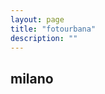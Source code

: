 ```yaml
---
layout: page
title: "fotourbana"
description: ""
---
```


## milano



<!-- 
<script type="text/javascript">$(function(){
                $('#prova-galleryview').galleryView({
                    panel_width: 800,
                    panel_height: 540,
                    panel_scale: 'fit',
                    panel_animation: 'fade',
                    pan_images: false,
                    pan_style: 'drag',
                    filmstrip_position: 'bottom',
                    frame_opacity: 0.6,
                    infobar_opacity: 0.6,
                    frame_scale: 'crop',
                    frame_gap: 5,
                    show_panel_nav: true,
                    enable_overlays: true,
                    show_captions: false,
                    frame_width: 120,
                    frame_height: 80,
                    show_infobar: true
                });
            });</script>
<ul id="prova-galleryview">
    <li><img src="/images/20131101_AA10727.NEF.jpg" alt="" title="titolo" data-description="caption"/></li>
    <li><img src="/images/20131101_AA10730.NEF.jpg" alt="" title="titolo" data-description="caption"/></li>
    <li><img src="/images/20131101_AA10710.NEF.jpg" alt="" title="titolo" data-description="caption"/></li>
    <li><img src="/images/20131101_AA10734.NEF.jpg" alt="" title="titolo" data-description="caption"/></li>
    <li><img src="/images/20131101_AA10735.NEF.jpg" alt="" title="titolo" data-description="caption"/></li>
    <li><img src="/images/20131101_AA10737.NEF.jpg" alt="" title="titolo" data-description="caption"/></li>
    <li><img src="/images/20131101_AA10759.NEF.jpg" alt="" title="titolo" data-description="caption"/></li>
    <li><img src="/images/20131101_AA10781.NEF.jpg" alt="" title="titolo" data-description="caption"/></li>
</ul>
 -->

<!-- 
![](https://dl.dropboxusercontent.com/u/179731/portfolio-milano/_D6F2219.jpg)
![](https://dl.dropboxusercontent.com/u/179731/portfolio-milano/_D6F2223.jpg)
![](https://dl.dropboxusercontent.com/u/179731/portfolio-milano/_D6F2236.jpg)
![](https://dl.dropboxusercontent.com/u/179731/portfolio-milano/_D6F3428.jpg)
![](https://dl.dropboxusercontent.com/u/179731/portfolio-milano/_D7K3030.jpg)
![](https://dl.dropboxusercontent.com/u/179731/portfolio-milano/_D7K4760.jpg)
![](https://dl.dropboxusercontent.com/u/179731/portfolio-milano/_D7K4830.jpg)
![](https://dl.dropboxusercontent.com/u/179731/portfolio-milano/_DSC6483.jpg)
![](https://dl.dropboxusercontent.com/u/179731/portfolio-milano/DSC_0094.jpg) -->